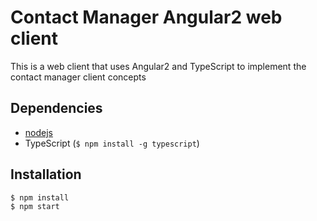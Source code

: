 # Contact Manager Angular2 web client

This is a web client that uses Angular2 and TypeScript to implement the contact manager client concepts

## Dependencies

* [nodejs](https://nodejs.org/en/)
* TypeScript (`$ npm install -g typescript`)

## Installation

``` 
$ npm install
$ npm start
```